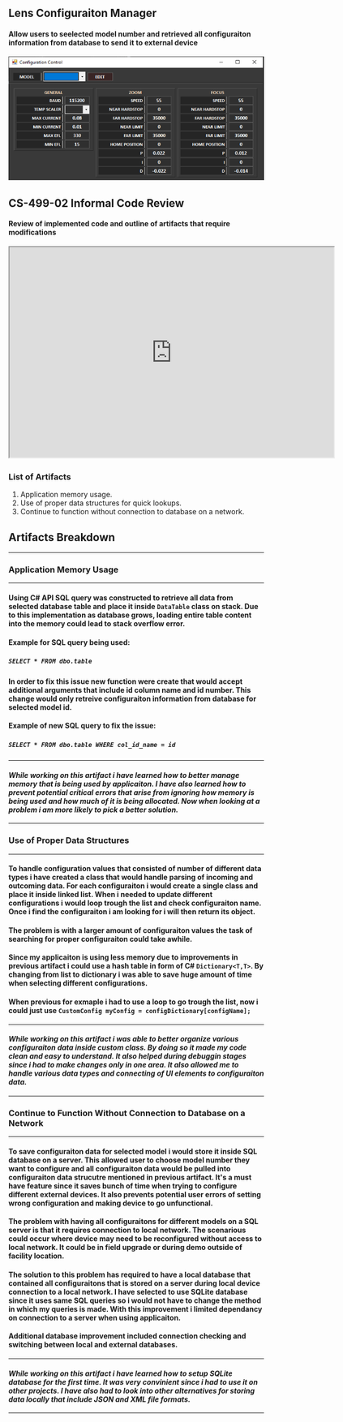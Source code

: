 ## **Lens Configuraiton Manager**
#### Allow users to seelected model number and retrieved all configuraiton information from database to send it to external device
![UI Design](/GUI.PNG)

## **CS-499-02 Informal Code Review**
#### Review of implemented code and outline of artifacts that require modifications
<iframe width="640" height="415" src="https://www.youtube.com/embed/MBTTOdIVU_U" frameborder="1" allow="accelerometer; autoplay; clipboard-write; encrypted-media; gyroscope; picture-in-picture" allowfullscreen></iframe>


### **List of Artifacts**
1. Application memory usage.
2. Use of proper data structures for quick lookups.
3. Continue to function without connection to database on a network.

##  __Artifacts Breakdown__
------------
### **Application Memory Usage**
------------
#### Using C# API SQL query was constructed to retrieve all data from selected database table and place it inside `DataTable` class on stack. Due to this implementation as database grows, loading entire table content into the memory could lead to stack overflow error. 
#### Example for SQL query being used:
##### ```SELECT * FROM dbo.table```

#### In order to fix this issue new function were create that would accept additional arguments that include id column name and id number. This change would only retreive configuraiton information from database for selected model id.
#### Example of new SQL query to fix the issue:
##### ```SELECT * FROM dbo.table WHERE col_id_name = id```
------------
#### *While working on this artifact i have learned how to better manage memory that is being used by applicaiton. I have also learned how to prevent potential critical errors that arise from ignoring how memory is being used and how much of it is being allocated. Now when looking at a problem i am more likely to pick a better solution.*
------------
### **Use of Proper Data Structures**
------------
#### To handle configuration values that consisted of number of different data types i have created a class that would handle parsing of incoming and outcoming data. For each configuraiton i would create a single class and place it inside linked list. When i needed to update different configurations i would loop trough the list and check configuraiton name. Once i find the configuraiton i am looking for i will then return its object.
#### The problem is with a larger amount of configuraiton values the task of searching for proper configuraiton could take awhile.
#### Since my applicaiton is using less memory due to improvements in previous artifact i could use a hash table in form of C# `Dictionary<T,T>`. By changing from list to dictionary i was able to save huge amount of time when selecting different configurations.
#### When previous for exmaple i had to use a loop to go trough the list, now i could just use `CustomConfig myConfig = configDictionary[configName];`
------------
#### *While working on this artifact i was able to better organize various configuraiton data inside custom class. By doing so it made my code clean and easy to understand. It also helped during debuggin stages since i had to make changes only in one area. It also allowed me to handle various data types and connecting of UI elements to configuraiton data.*
------------
### **Continue to Function Without Connection to Database on a Network**
------------
#### To save configuraiton data for selected model i would store it inside SQL database on a server. This allowed user to choose model number they want to configure and all configuraiton data would be pulled into configuraiton data strucutre mentioned in previous artifact. It's a must have feature since it saves bunch of time when trying to configure different external devices. It also prevents potential user errors of setting wrong configuration and making device to go unfunctional.
#### The problem with having all configuraitons for different models on a SQL server is that it requires connection to local network. The scenarious could occur where device may need to be reconfigured without access to local network. It could be in field upgrade or during demo outside of facility location.
#### The solution to this problem has required to have a local database that contained all configuraitons that is stored on a server during local device connection to a local network. I have selected to use SQLite database since it uses same SQL queries so i would not have to change the method in which my queries is made. With this improvement i limited dependancy on connection to a server when using applicaiton.
#### Additional database improvement included connection checking and switching between local and external databases.
------------
#### *While working on this artifact i have learned how to setup SQLite database for the first time. It was very convinient since i had to use it on other projects. I have also had to look into other alternatives for storing data locally that include JSON and XML file formats.*
------------


